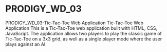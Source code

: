 # PRODIGY_WD_03
PRODIGY_WD_03-Tic-Tac-Toe Web Application
Tic-Tac-Toe Web Application This is a Tic-Tac-Toe web application built with HTML, CSS, JavaScript. The application allows two players to play the classic game of Tic-Tac-Toe on a 3x3 grid, as well as a single player mode where the user plays against an AI.

